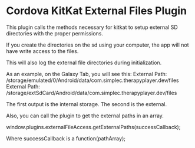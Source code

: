 Cordova KitKat External Files Plugin
=================================

This plugin calls the methods necessary for kitkat to setup external SD directories with the proper permissions.

If you create the directories on the sd using your computer, the app will not have write access to the files.

This will also log the external file directories during initialization.

As an example, on the Galaxy Tab, you will see this:
	External Path: /storage/emulated/0/Android/data/com.simplec.therapyplayer.dev/files
	External Path: /storage/extSdCard/Android/data/com.simplec.therapyplayer.dev/files

The first output is the internal storage.  The second is the external.  

Also, you can call the plugin to get the external paths in an array.

window.plugins.externalFileAccess.getExternalPaths(successCallback);

Where successCallback is a function(pathArray);